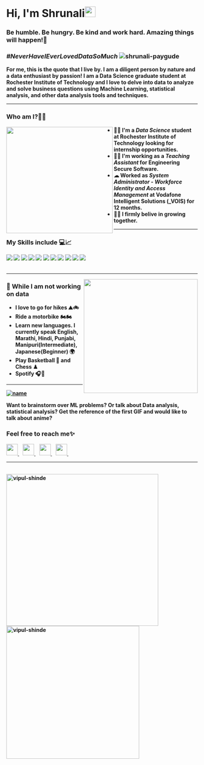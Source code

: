 <h1><strong>Hi, I'm Shrunali<img src="https://raw.githubusercontent.com/syedareehaquasar/syedareehaquasar/master/gifs/Hi.gif" width="28px"></h1>

<h3 align="left"></em>Be humble. Be hungry. Be kind and work hard. Amazing things will happen!💯</em></h3>
<h3 align="left"><em>#NeverHaveIEverLovedDataSoMuch</em>   <img src="https://komarev.com/ghpvc/?username=shrunali-paygude" alt="shrunali-paygude"> </h3>


<p>For me, this is the quote that I live by. I am a diligent person by nature and a data enthusiast by passion!
I am a Data Science graduate student at Rochester Institute of Technology and I love to delve into data to analyze and solve business questions using Machine Learning, statistical analysis, and other data analysis tools and techniques.</p>

<hr>

<h3>Who am I?🙋‍♀️</h3>
<img align="left" src="https://media.giphy.com/media/123t0dxx3bQdCE/giphy.gif?cid=ecf05e47q5v9ueetg9odu0c487vpd5b6dhcmbod26vvsn2i9&rid=giphy.gif&ct=g" width="280px">
<ul>
<li>👨‍💻 I'm a <em>Data Science</em> student at <strong>Rochester Institute of Technology</strong> looking for internship opportunities.</li>
<li>👨‍🔬 I'm working as a <em>Teaching Assistant</em> for <strong>Engineering Secure Software</strong>.</li>
<li>☁  Worked as <em>System Administrator - Workforce Identity and Access Management</em> at <strong>Vodafone Intelligent Solutions (_VOIS)</strong> for 12 months.</li>
<li>👨‍🎓 I firmly belive in growing together.</li>
</ul>
<hr>

<h3>My Skills include 💻📈</h3>
<div>
    <img src="https://img.shields.io/badge/python-%2314354C.svg?style=for-the-badge&logo=python&logoColor=white">
    <img src="https://img.shields.io/badge/postgres-%23316192.svg?style=for-the-badge&logo=postgresql&logoColor=white">
    <img src="https://img.shields.io/badge/pandas-%23150458.svg?style=for-the-badge&logo=pandas&logoColor=white">
    <img src="https://img.shields.io/badge/numpy-%23013243.svg?style=for-the-badge&logo=numpy&logoColor=white">
    <img src="https://img.shields.io/badge/scikit--learn-%23F7931E.svg?style=for-the-badge&logo=scikit-learn&logoColor=white">
    <img src="https://img.shields.io/badge/Tableau-%23FF6F00.svg?style=for-the-badge&logo=Tableau&logoColor=white">
    <img src="https://img.shields.io/badge/Minitab-%23EE4C2C.svg?style=for-the-badge&logo=Minitab&logoColor=white">
    <img src="https://img.shields.io/badge/Excel-%23FF9900.svg?style=for-the-badge&logo=Excels&logoColor=white">
    <img src="https://img.shields.io/badge/git-%23F05033.svg?style=for-the-badge&logo=git&logoColor=white">
    <img src="https://img.shields.io/badge/html5-%23E34F26.svg?style=for-the-badge&logo=html5&logoColor=white">
    <img src="https://img.shields.io/badge/Statistical Analysis-%23E34F26.svg?style=for-the-badge&logo=Statistical Analysis&logoColor=white">
</div>
<br>
<hr>

<img align="right" src="https://media.giphy.com/media/SmQPRXW9eO5PjBeO30/giphy.gif?cid=ecf05e47caqmsp08rvmkil5k08yfvjcpi0ti33x1z7qzuw7e&rid=giphy.gif&ct=g" width="300px">
<h3>🦄 While I am not working on data</h3>
<ul>
    <li>I love to go for hikes ⛰🚲</li>
    <li>Ride a motorbike 🏍🏍</li>
    <li>Learn new languages. I currently speak English, Marathi, Hindi, Punjabi, Manipuri(Intermediate), Japanese(Beginner) 🌍</li>
    <li>Play Basketball 🏀 and Chess ♟</li>
    <li>Spotify 🎧💚</li>
</ul>
<hr>

[![name](https://image.flaticon.com/icons/png/512/145/145807.png)](https://github.com/ShrunaliPaygude/Statistical-Analysis-for-Linear-Regression)

<p>Want to brainstorm over ML problems? Or talk about Data analysis, statistical analysis? Get the reference of the first GIF and would like to talk about anime?</p>
<h3>Feel free to reach me✨</h3>
<div>
    <a href="https://www.linkedin.com/in/shrunalipaygude/">
        <img src="https://image.flaticon.com/icons/png/512/145/145807.png" width="30px">
    </a>&nbsp;&nbsp;
    <a href="https://discordapp.com/users/Shrunalee#2299/">
        <img src="https://image.flaticon.com/icons/png/512/2111/2111370.png" width="30px">
    </a>&nbsp;&nbsp;
    <a href="mailto: shrunali.paygude@gmail.com">
        <img src="https://image.flaticon.com/icons/png/512/732/732200.png" width="30px">
    </a>&nbsp;&nbsp;
    <a href="https://github.com/ShrunaliPaygude/">
        <img src="https://image.flaticon.com/icons/png/512/25/25657.png" width="30px">
    </a>&nbsp;&nbsp;
</div>
<hr>
<br>
<div >
    <img align="left" src="https://github-readme-stats.vercel.app/api?username=ShrunaliPaygude&count_private=true&show_icons=true&theme=radical"  width="400px" alt="vipul-shinde">
    &nbsp;&nbsp;
    &nbsp;&nbsp;
    <img align="center" src="https://github-readme-stats.vercel.app/api/top-langs/?username=ShrunaliPaygude&layout=compact&theme=radical"  width="350px" alt="vipul-shinde">
</div>

